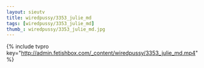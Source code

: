 ```yaml
--- 
layout: sieutv
title: wiredpussy/3353_julie_md
tags: [wiredpussy/3353_julie_md]
thumb_: wiredpussy/3353_julie_md.jpg
---
```

{% include tvpro key="http://admin.fetishbox.com/_content/wiredpussy/3353_julie_md.mp4" %} 
